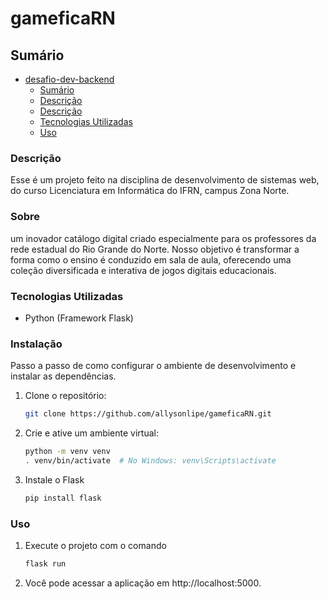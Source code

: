 # gameficaRN

## Sumário

- [desafio-dev-backend](#gameficaRN)
  - [Sumário](#sumário)
  - [Descrição](#descrição)
  - [Descrição](#sobre)
  - [Tecnologias Utilizadas](#tecnologias-utilizadas)
  - [Uso](#uso)
  

### Descrição
Esse é um projeto feito na disciplina de desenvolvimento de sistemas web, do curso Licenciatura em Informática do IFRN, campus Zona Norte.
### Sobre
um inovador catálogo digital criado especialmente para os
professores da rede estadual do Rio Grande do Norte. Nosso objetivo é transformar a forma como o ensino
é conduzido em sala de aula, oferecendo uma coleção diversificada e interativa de jogos digitais
educacionais.

### Tecnologias Utilizadas

- Python (Framework Flask)

### Instalação

Passo a passo de como configurar o ambiente de desenvolvimento e instalar as dependências.

1. Clone o repositório:
    ```bash
    git clone https://github.com/allysonlipe/gameficaRN.git
    ```
2. Crie e ative um ambiente virtual:
    ```bash
    python -m venv venv
    . venv/bin/activate  # No Windows: venv\Scripts\activate
    ```
3. Instale o Flask 
    ```bash
    pip install flask
    ```

### Uso
1. Execute o projeto com o comando
    ```bash
    flask run
    ```
2. Você pode acessar a aplicação em http://localhost:5000.

